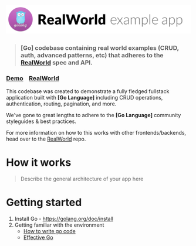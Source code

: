 # ![RealWorld Example App](docs/media/logo.png)

> ### [Go] codebase containing real world examples (CRUD, auth, advanced patterns, etc) that adheres to the [RealWorld](https://github.com/gothinkster/realworld) spec and API.


### [Demo](https://github.com/gothinkster/realworld)&nbsp;&nbsp;&nbsp;&nbsp;[RealWorld](https://github.com/gothinkster/realworld)


This codebase was created to demonstrate a fully fledged fullstack application built with **[Go Language]** including CRUD operations, authentication, routing, pagination, and more.

We've gone to great lengths to adhere to the **[Go Language]** community styleguides & best practices.

For more information on how to this works with other frontends/backends, head over to the [RealWorld](https://github.com/gothinkster/realworld) repo.


# How it works

> Describe the general architecture of your app here

# Getting started

1. Install Go - https://golang.org/doc/install
1. Getting familiar with the environment
    - [How to write go code](https://golang.org/doc/code.html)
    - [Effective Go](https://golang.org/doc/effective_go.html)
